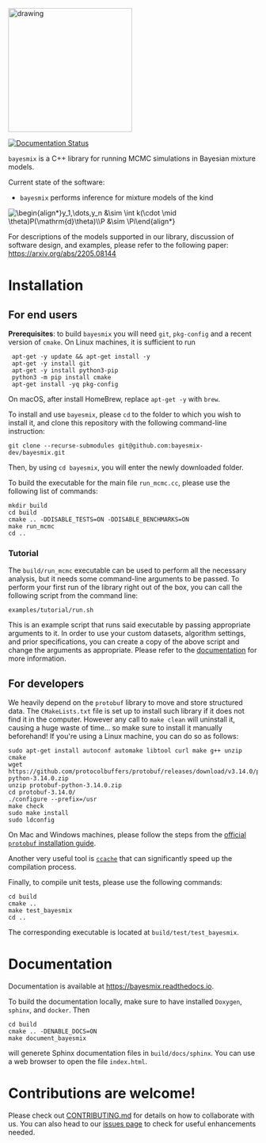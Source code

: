 <img src="resources/logo_full.svg" alt="drawing" width="250"/>

[![Documentation Status](https://readthedocs.org/projects/bayesmix/badge/?version=latest)](https://bayesmix.readthedocs.io/en/latest/?badge=latest)

`bayesmix` is a C++ library for running MCMC simulations in Bayesian mixture models.

Current state of the software:

- `bayesmix` performs inference for mixture models of the kind

<img src="https://latex.codecogs.com/svg.image?\begin{align*}y_1,\dots,y_n&space;&\sim&space;\int&space;k(\cdot&space;\mid&space;\theta)P(\mathrm{d}\theta)\\P&space;&\sim&space;\Pi\end{align*}&space;" title="\begin{align*}y_1,\dots,y_n &\sim \int k(\cdot \mid \theta)P(\mathrm{d}\theta)\\P &\sim \Pi\end{align*} " />

<!---
<a href="https://www.codecogs.com/eqnedit.php?latex=y_1,&space;\ldots,&space;y_n&space;\sim&space;\int&space;k(\cdot&space;\mid&space;\theta)&space;P(d\theta)" target="_blank"><img src="https://latex.codecogs.com/gif.latex?y_1,&space;\ldots,&space;y_n&space;\sim&space;\int&space;k(\cdot&space;\mid&space;\theta)&space;P(d\theta)" title="y_1, \ldots, y_n \sim \int k(\cdot \mid \theta) \Pi(d\theta)" /></a>

<a href="https://www.codecogs.com/eqnedit.php?latex=P&space;\sim&space;\Pi" target="_blank"><img src="https://latex.codecogs.com/gif.latex?P&space;\sim&space;\Pi" title="\Pi \sim P" /></a>
-->

For descriptions of the models supported in our library, discussion of software design, and examples, please refer to the following paper: https://arxiv.org/abs/2205.08144

# Installation

## For end users

**Prerequisites**: to build `bayesmix` you will need `git`, `pkg-config` and a recent version of `cmake`.
On Linux machines, it is sufficient to run

```
 apt-get -y update && apt-get install -y
 apt-get -y install git
 apt-get -y install python3-pip
 python3 -m pip install cmake
 apt-get install -yq pkg-config
```

On macOS, after install HomeBrew, replace `apt-get -y` with `brew`.

To install and use `bayesmix`, please `cd` to the folder to which you wish to install it, and clone this repository with the following command-line instruction:

```shell
git clone --recurse-submodules git@github.com:bayesmix-dev/bayesmix.git
```

Then, by using `cd bayesmix`, you will enter the newly downloaded folder.

To build the executable for the main file `run_mcmc.cc`, please use the following list of commands:

```shell
mkdir build
cd build
cmake .. -DDISABLE_TESTS=ON -DDISABLE_BENCHMARKS=ON
make run_mcmc
cd ..
```

### Tutorial

The `build/run_mcmc` executable can be used to perform all the necessary analysis, but it needs some command-line arguments to be passed.
To perform your first run of the library right out of the box, you can call the following script from the command line:

```shell
examples/tutorial/run.sh
```

This is an example script that runs said executable by passing appropriate arguments to it.
In order to use your custom datasets, algorithm settings, and prior specifications, you can create a copy of the above script and change the arguments as appropriate.
Please refer to the [documentation](#Documentation) for more information.

## For developers

We heavily depend on the `protobuf` library to move and store structured data.
The `CMakeLists.txt` file is set up to install such library if it does not find it in the computer.
However any call to `make clean` will uninstall it, causing a huge waste of time... so make sure to install it manually beforehand!
If you're using a Linux machine, you can do so as follows:

```shell
sudo apt-get install autoconf automake libtool curl make g++ unzip cmake
wget https://github.com/protocolbuffers/protobuf/releases/download/v3.14.0/protobuf-python-3.14.0.zip
unzip protobuf-python-3.14.0.zip
cd protobuf-3.14.0/
./configure --prefix=/usr
make check
sudo make install
sudo ldconfig
```

On Mac and Windows machines, please follow the steps from the [official `protobuf` installation guide](https://github.com/protocolbuffers/protobuf/blob/master/src/README.md).

Another very useful tool is [`ccache`](https://ccache.dev) that can significantly speed up the compilation process.

Finally, to compile unit tests, please use the following commands:

```shell
cd build
cmake ..
make test_bayesmix
cd ..
```

The corresponding executable is located at `build/test/test_bayesmix`.

# Documentation

Documentation is available at https://bayesmix.readthedocs.io.

To build the documentation locally, make sure to have installed `Doxygen`, `sphinx`, and `docker`. Then

```shell
cd build
cmake .. -DENABLE_DOCS=ON
make document_bayesmix
```

will generete Sphinx documentation files in `build/docs/sphinx`. You can use a web browser to open the file `index.html`.

# Contributions are welcome!

Please check out [CONTRIBUTING.md](CONTRIBUTING.md) for details on how to collaborate with us.
You can also head to our [issues page](https://github.com/bayesmix-dev/bayesmix/issues) to check for useful enhancements needed.
